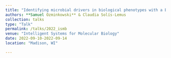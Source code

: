 ```yaml
---
title: "Identifying microbial drivers in biological phenotypes with a Bayesian Network Regression model"
authors: **Samuel Ozminkowski** & Claudia Solís-Lemus
collection: talks
type: "Talk"
permalink: /talks/2022_ismb
venue: "Intelligent Systems for Molecular Biology"
date: 2022-09-10-2022-09-14
location: "Madison, WI"

---
```



